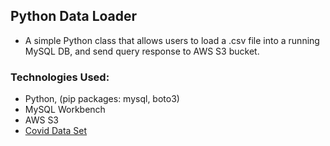 ## Python Data Loader

- A simple Python class that allows users to load a .csv file into a running MySQL DB, and send query response to AWS S3 bucket.

### Technologies Used:

- Python, (pip packages: mysql, boto3)
- MySQL Workbench
- AWS S3
- [Covid Data Set](https://ourworldindata.org/coronavirus-source-data)
